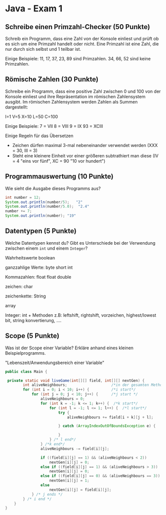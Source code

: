 # Java - Exam 1 

## Schreibe einen Primzahl-Checker (50 Punkte)

Schreib ein Programm, dass eine Zahl von der Konsole einliest und prüft ob es sich um eine Primzahl handelt oder nicht. 
Eine Primzahl ist eine Zahl, die nur durch sich selbst und 1 teilbar ist. 

Einige Beispiele:
11, 17, 37, 23, 89 sind Primzahlen. 
34, 66, 52 sind keine Primzahlen.

## Römische Zahlen (30 Punkte)

Schreibe ein Programm, dass eine positive Zahl zwischen 0 und 100 von der Konsole einliest und ihre Repräsentation im römischen Zahlensystem ausgibt. Im römischen Zahlensystem werden Zahlen als Summen dargestellt:

 I=1
 V=5
 X=10
 L=50
 C=100
 
 Einige Beispiele: 
 7 = VII
 8 = VIII
 9 = IX
 93 = XCIII

Einige Regeln für das Übersetzen 
* Zeichen dürfen maximal 3-mal nebeneinander verwendet werden (XXX = 30, III = 3)
* Steht eine kleinere Einheit vor einer größeren subtrathiert man diese (IV = 4 "eins vor fünf", XC = 90 "10 vor hundert")

## Programmauswertung (10 Punkte)

Wie sieht die Ausgabe dieses Programms aus? 

```java
int number = 12; 
System.out.println(number/5);   "2"
System.out.println(number/5.0);  "2.4"
number += 7;  
System.out.println(number); "19"
```

## Datentypen (5 Punkte)

Welche Datentypen kennst du? 
Gibt es Unterschiede bei der Verwendung zwischen einem `int` und einem `Integer`? 


Wahrheitswerte
boolean

ganzzahlige Werte:
byte
short 
int

Kommazahlen:
float
float
double

zeichen:
char

zeichenkette:
String

array

Integer:
int + Methoden z.B: leftshift, rightshift, vorzeichen, highest/lowest bit, string konvertierung, ....

## Scope (5 Punkte) 

Was ist der Scope einer Variable? 
Erkläre anhand eines kleinen Beispielprogramms.


"Lebenszeit/Anwendungsbereich einer Variable"


```java
public class Main {

 private static void liveGame(int[][] field, int[][] nextGen) {
        int aliveNeighbours;                    /*in der gesamten Methode sichtbar*/ 
        for (int i = 0; i < 10; i++) {          /*i start*/
            for (int j = 0; j < 10; j++) {      /*j start */
                aliveNeighbours = 0;
                for (int k = -1; k <= 1; k++) {  /*k start*/
                    for (int l = -1; l <= 1; l++) {  /*l start*/
                        try {
                            aliveNeighbours += field[i + k][j + l];

                        } catch (ArrayIndexOutOfBoundsException e) {

                        }
                    } /* l end*/
                } /*k end*/
                aliveNeighbours -= field[i][j];

                if ((field[i][j] == 1) && (aliveNeighbours < 2))
                    nextGen[i][j] = 0;
                else if ((field[i][j] == 1) && (aliveNeighbours > 3))
                    nextGen[i][j] = 0;
                else if ((field[i][j] == 0) && (aliveNeighbours == 3))
                    nextGen[i][j] = 1;
                else
                    nextGen[i][j] = field[i][j];
            } /* j ends */
        } /* i end */
    }
}
```
